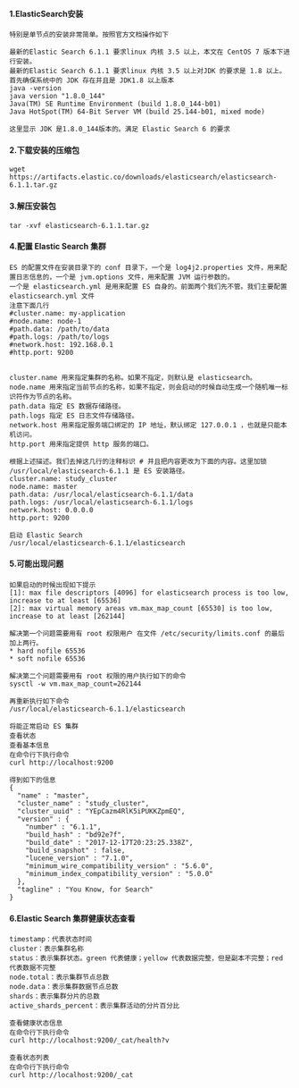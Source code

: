 #### 1.ElasticSearch安装
    特别是单节点的安装非常简单。按照官方文档操作如下
    
    最新的Elastic Search 6.1.1 要求linux 内核 3.5 以上，本文在 CentOS 7 版本下进行安装。
    最新的Elastic Search 6.1.1 要求linux 内核 3.5 以上对JDK 的要求是 1.8 以上。首先确保系统中的 JDK 存在并且是 JDK1.8 以上版本
    java -version
    java version "1.8.0_144"
    Java(TM) SE Runtime Environment (build 1.8.0_144-b01)
    Java HotSpot(TM) 64-Bit Server VM (build 25.144-b01, mixed mode)
    
    这里显示 JDK 是1.8.0_144版本的。满足 Elastic Search 6 的要求
#### 2.下载安装的压缩包
    wget https://artifacts.elastic.co/downloads/elasticsearch/elasticsearch-6.1.1.tar.gz

#### 3.解压安装包
    tar -xvf elasticsearch-6.1.1.tar.gz

#### 4.配置 Elastic Search 集群
    ES 的配置文件在安装目录下的 conf 目录下，一个是 log4j2.properties 文件，用来配置日志信息的，一个是 jvm.options 文件，用来配置 JVM 运行参数的。
    一个是 elasticsearch.yml 是用来配置 ES 自身的。前面两个我们先不管。我们主要配置 elasticsearch.yml 文件
    注意下面几行
    #cluster.name: my-application
    #node.name: node-1
    #path.data: /path/to/data
    #path.logs: /path/to/logs
    #network.host: 192.168.0.1
    #http.port: 9200


    cluster.name 用来指定集群的名称。如果不指定，则默认是 elasticsearch。
    node.name 用来指定当前节点的名称，如果不指定，则会启动的时候自动生成一个随机唯一标识符作为节点的名称。
    path.data 指定 ES 数据存储路径。
    path.logs 指定 ES 日志文件存储路径。
    network.host 用来指定服务端口绑定的 IP 地址，默认绑定 127.0.0.1 ，也就是只能本机访问。
    http.port 用来指定提供 http 服务的端口。

    根据上述描述。我们去掉这几行的注释标识 # 并且把内容更改为下面的内容。这里加锁 /usr/local/elasticsearch-6.1.1 是 ES 安装路径。
    cluster.name: study_cluster
    node.name: master
    path.data: /usr/local/elasticsearch-6.1.1/data
    path.logs: /usr/local/elasticsearch-6.1.1/logs
    network.host: 0.0.0.0
    http.port: 9200

    启动 Elastic Search
    /usr/local/elasticsearch-6.1.1/elasticsearch 
#### 5.可能出现问题
    如果启动的时候出现如下提示
    [1]: max file descriptors [4096] for elasticsearch process is too low, increase to at least [65536]
    [2]: max virtual memory areas vm.max_map_count [65530] is too low, increase to at least [262144]
    
    解决第一个问题需要用有 root 权限用户 在文件 /etc/security/limits.conf 的最后加上两行。
    * hard nofile 65536
    * soft nofile 65536
    
    解决第二个问题需要用有 root 权限的用户执行如下的命令
    sysctl -w vm.max_map_count=262144
    
    再重新执行如下命令
    /usr/local/elasticsearch-6.1.1/elasticsearch 

    将能正常启动 ES 集群
    查看状态
    查看基本信息
    在命令行下执行命令
    curl http://localhost:9200
    
    得到如下的信息
    {
      "name" : "master",
      "cluster_name" : "study_cluster",
      "cluster_uuid" : "YEpCazm4RlK5iPUKKZpmEQ",
      "version" : {
        "number" : "6.1.1",
        "build_hash" : "bd92e7f",
        "build_date" : "2017-12-17T20:23:25.338Z",
        "build_snapshot" : false,
        "lucene_version" : "7.1.0",
        "minimum_wire_compatibility_version" : "5.6.0",
        "minimum_index_compatibility_version" : "5.0.0"
      },
      "tagline" : "You Know, for Search"
    }

#### 6.Elastic Search 集群健康状态查看


    timestamp：代表状态时间
    cluster：表示集群名称
    status：表示集群状态。green 代表健康；yellow 代表数据完整，但是副本不完整；red 代表数据不完整
    node.total：表示集群节点总数
    node.data：表示集群数据节点总数
    shards：表示集群分片的总数
    active_shards_percent：表示集群活动的分片百分比

    查看健康状态信息
    在命令行下执行命令
    curl http://localhost:9200/_cat/health?v

    查看状态列表
    在命令行下执行命令
    curl http://localhost:9200/_cat
